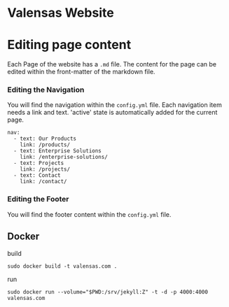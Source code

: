 
# Valensas Website

# Editing page content
Each Page of the website has a `.md` file. The content for the page can be edited within the front-matter of the markdown file. 

### Editing the Navigation 
You will find the navigation within the `config.yml` file. Each navigation item needs a link and text. 'active' state is automatically added for the current page.

```
nav:
  - text: Our Products
    link: /products/
  - text: Enterprise Solutions
    link: /enterprise-solutions/
  - text: Projects
    link: /projects/
  - text: Contact
    link: /contact/
```

### Editing the Footer 
You will find the footer content within the `config.yml` file. 

## Docker
build
```
sudo docker build -t valensas.com .
```

run 
```
sudo docker run --volume="$PWD:/srv/jekyll:Z" -t -d -p 4000:4000 valensas.com
```
